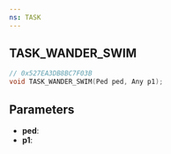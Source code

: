 ```yaml
---
ns: TASK
---
```

## TASK_WANDER_SWIM

```c
// 0x527EA3DB8BC7F03B
void TASK_WANDER_SWIM(Ped ped, Any p1);
```

## Parameters
* **ped**:
* **p1**:

